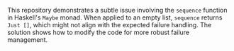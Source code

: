 This repository demonstrates a subtle issue involving the `sequence` function in Haskell's `Maybe` monad. When applied to an empty list, `sequence` returns `Just []`, which might not align with the expected failure handling.  The solution shows how to modify the code for more robust failure management.
